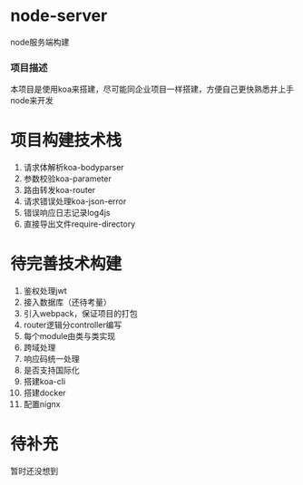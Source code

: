 # node-server
node服务端构建
### 项目描述
  本项目是使用koa来搭建，尽可能同企业项目一样搭建，方便自己更快熟悉并上手node来开发
# 项目构建技术栈
1. 请求体解析koa-bodyparser
2. 参数校验koa-parameter
3. 路由转发koa-router
4. 请求错误处理koa-json-error
5. 错误响应日志记录log4js
6. 直接导出文件require-directory
# 待完善技术构建
1. 鉴权处理jwt
2. 接入数据库（还待考量）
3. 引入webpack，保证项目的打包
4. router逻辑分controller编写
5. 每个module由类与类实现
6. 跨域处理
7. 响应码统一处理
8. 是否支持国际化
9. 搭建koa-cli
10. 搭建docker
11. 配置nignx
# 待补充
暂时还没想到